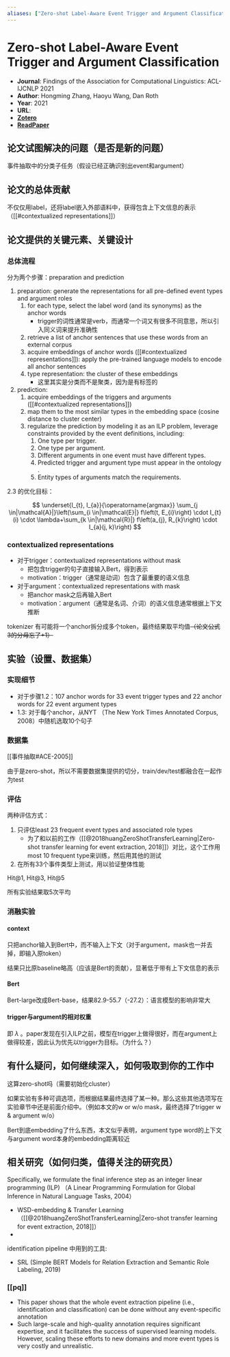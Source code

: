 ```yaml
---
aliases: ["Zero-shot Label-Aware Event Trigger and Argument Classification", "Zero-shot Label-Aware Event Trigger and Argument Classification, 2021"]
---
```

# Zero-shot Label-Aware Event Trigger and Argument Classification

- **Journal**: Findings of the Association for Computational Linguistics: ACL-IJCNLP 2021
- **Author**: Hongming Zhang, Haoyu Wang, Dan Roth
- **Year**: 2021
- **URL**: 
- [**Zotero**](zotero://select/items/@2021zhangZeroshotLabelAwareEvent)
- [**ReadPaper**](https://readpaper.com/pdf-annotate/note?pdfId=628131137469050880&noteId=740758152104022016)

## 论文试图解决的问题（是否是新的问题）

事件抽取中的分类子任务（假设已经正确识别出event和argument）

## 论文的总体贡献

不仅仅用label，还将label嵌入外部语料中，获得包含上下文信息的表示（[[#contextualized representations]]）

## 论文提供的关键元素、关键设计

### 总体流程

分为两个步骤：preparation and prediction
1. preparation: generate the representations for all pre-defined event types and argument roles
    1. for each type, select the label word (and its synonyms) as the anchor words
        - trigger的词性通常是verb，而通常一个词又有很多不同意思，所以引入同义词来提升准确性
    2. retrieve a list of anchor sentences that use these words from an external corpus
    3. acquire embeddings of anchor words ([[#contextualized representations]]): apply the pre-trained language models to encode all anchor sentences
    4. type representation: the cluster of these embeddings
        - 这里其实是分类而不是聚类，因为是有标签的
2. prediction:
    1. acquire embeddings of the triggers and arguments ([[#contextualized representations]])
    2. map them to the most similar types in the embedding space (cosine distance to cluster center)
    3. regularize the prediction by modeling it as an ILP problem, leverage constraints provided by the event definitions, including:
        1. One type per trigger.
        2. One type per argument.
        3. Different arguments in one event must have different types.
        4. Predicted trigger and argument type must appear in the ontology .
        5. Entity types of arguments match the requirements.

2.3 的优化目标：

$$
\underset{I_{t}, I_{a}}{\operatorname{argmax}} \sum_{j \in|\mathcal{A}|}\left(\sum_{i \in|\mathcal{E}|} f\left(t, E_{i}\right) \cdot I_{t}(i) \cdot \lambda+\sum_{k \in|\mathcal{R}|} f\left(a_{j}, R_{k}\right) \cdot I_{a}(j, k)\right)
$$

### contextualized representations

- 对于trigger：contextualized representations without mask
    - 把包含trigger的句子直接输入Bert，得到表示
    - motivation：trigger（通常是动词）包含了最重要的语义信息
- 对于argument：contextualized representations with mask
    - 把anchor mask之后再输入Bert
    - motivation：argument（通常是名词、介词）的语义信息通常根据上下文推断

tokenizer 有可能将一个anchor拆分成多个token，最终结果取平均值~~（论文公式3的分母忘了+1）~~

## 实验（设置、数据集）

### 实现细节

- 对于步骤1.2：107 anchor words for 33 event trigger types and 22 anchor words for 22 event argument types
- 1.3: 对于每个anchor，从NYT （The New York Times Annotated Corpus, 2008）中随机选取10个句子

### 数据集

[[事件抽取#ACE-2005]]

由于是zero-shot，所以不需要数据集提供的切分，train/dev/test都融合在一起作为test


### 评估

两种评估方式：
1. 只评估least 23 frequent event types and associated role types
    - 为了和以前的工作（[[@2018huangZeroShotTransferLearning|Zero-shot transfer learning for event extraction, 2018]]）对比，这个工作用most 10 frequent type来训练，然后用其他的测试
2. 在所有33个事件类型上测试，用以验证整体性能

Hit@1, Hit@3, Hit@5

所有实验结果取5次平均

### 消融实验

#### context

只把anchor输入到Bert中，而不输入上下文（对于argument，mask也一并去掉，即输入原token）

结果只比原baseline略高（应该是Bert的贡献），显著低于带有上下文信息的表示

#### Bert

Bert-large改成Bert-base，结果82.9-55.7（-27.2）：语言模型的影响非常大

#### trigger与argument的相对权重

即 $\lambda$ 。paper发现在引入ILP之前，模型在trigger上做得很好，而在argument上做得较差，因此认为优先以trigger为目标。（为什么？）

## 有什么疑问，如何继续深入，如何吸取到你的工作中

这算zero-shot吗（需要初始化cluster）

如果实验有多种可调选项，而根据结果最终选择了某一种。那么这些其他选项写在实验章节中还是前面介绍中。（例如本文的w or w/o mask，最终选择了trigger w & argument w/o）

Bert到底embedding了什么东西，本文似乎表明，argument type word的上下文与argument word本身的embedding距离较近

## 相关研究（如何归类，值得关注的研究员）

Specifically, we formulate the final inference step as an integer linear programming (ILP) （A Linear Programming Formulation for Global Inference in Natural Language Tasks, 2004）

- WSD-embedding & Transfer Learning （[[@2018huangZeroShotTransferLearning|Zero-shot transfer learning for event extraction, 2018]]）
- 

identification pipeline 中用到的工具:
- SRL (Simple BERT Models for Relation Extraction and Semantic Role Labeling, 2019)

### [[pq]]

- This paper shows that the whole event extraction pipeline (i.e., identification and classification) can be done without any event-specific annotation
- Such large-scale and high-quality annotation requires significant expertise, and it facilitates the success of supervised learning models. However, scaling these efforts to new domains and more event types is very costly and unrealistic.
